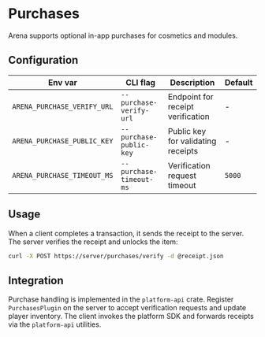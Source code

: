 # Purchases

Arena supports optional in-app purchases for cosmetics and modules.

## Configuration

| Env var                     | CLI flag                | Description                        | Default |
| --------------------------- | ----------------------- | ---------------------------------- | ------- |
| `ARENA_PURCHASE_VERIFY_URL` | `--purchase-verify-url` | Endpoint for receipt verification  | -       |
| `ARENA_PURCHASE_PUBLIC_KEY` | `--purchase-public-key` | Public key for validating receipts | -       |
| `ARENA_PURCHASE_TIMEOUT_MS` | `--purchase-timeout-ms` | Verification request timeout       | `5000`  |

## Usage

When a client completes a transaction, it sends the receipt to the server.
The server verifies the receipt and unlocks the item:

```bash
curl -X POST https://server/purchases/verify -d @receipt.json
```

## Integration

Purchase handling is implemented in the `platform-api` crate. Register
`PurchasesPlugin` on the server to accept verification requests and
update player inventory. The client invokes the platform SDK and forwards
receipts via the `platform-api` utilities.
